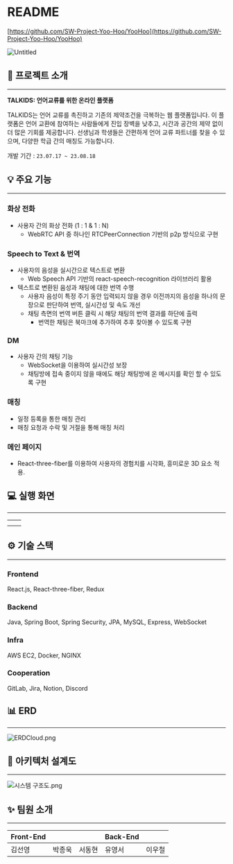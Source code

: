 # README

[https://github.com/SW-Project-Yoo-Hoo/YooHoo](https://github.com/SW-Project-Yoo-Hoo/YooHoo)

![Untitled](README%202fd77e7e946543cc905a42af42fbacef/Untitled.png)

## 📰 프로젝트 소개

---

**TALKIDS: 언어교류를 위한 온라인 플랫폼**

TALKIDS는 언어 교류를 촉진하고 기존의 제약조건을 극복하는 웹 플랫폼입니다. 이 플랫폼은 언어 교환에 참여하는 사람들에게 진입 장벽을 낮추고, 시간과 공간의 제약 없이 더 많은 기회를 제공합니다. 선생님과 학생들은 간편하게 언어 교류 파트너를 찾을 수 있으며, 다양한 학급 간의 매칭도 가능합니다.

개발 기간 : `23.07.17 ~ 23.08.18`

## 💡 주요 기능

---

### 화상 전화

- 사용자 간의 화상 전화 (1 : 1 & 1 : N)
    - WebRTC API 중 하나인 RTCPeerConnection 기반의 p2p 방식으로 구현
    

### Speech to Text & 번역

- 사용자의 음성을 실시간으로 텍스트로 변환
    - Web Speech API 기반의 react-speech-recognition 라이브러리 활용
- 텍스트로 변환된 음성과 채팅에 대한 번역 수행
    - 사용자 음성이 특정 주기 동안 입력되지 않을 경우 이전까지의 음성을 하나의 문장으로 판단하여 번역, 실시간성 및 속도 개선
    - 채팅 측면의 번역 버튼 클릭 시 해당 채팅의 번역 결과를 하단에 출력
        - 번역한 채팅은 북마크에 추가하여 추후 찾아볼 수 있도록 구현
    

### DM

- 사용자 간의 채팅 기능
    - WebSocket을 이용하여 실시간성 보장
    - 채팅방에 접속 중이지 않을 때에도 해당 채팅방에 온 메시지를 확인 할 수 있도록 구현

### 매칭

- 일정 등록을 통한 매칭 관리
- 매칭 요청과 수락 및 거절을 통해 매칭 처리

### 메인 페이지

- React-three-fiber를 이용하여 사용자의 경험치를 시각화, 흥미로운 3D 요소 적용.

## 💻 실행 화면

---

|  |  |
| --- | --- |
|  |  |
|  |  |

## ⚙️ 기술 스택

---

### Frontend

React.js, React-three-fiber, Redux

### **Backend**

Java, Spring Boot, Spring Security, JPA, MySQL, Express, WebSocket

### **Infra**

AWS EC2, Docker, NGINX

### **Cooperation**

GitLab, Jira, Notion, Discord

## 📊 ERD

---

![ERDCloud.png](README%202fd77e7e946543cc905a42af42fbacef/ERDCloud.png)

## 📄 아키텍처 설계도

---

![시스템 구조도.png](README%202fd77e7e946543cc905a42af42fbacef/%25EC%258B%259C%25EC%258A%25A4%25ED%2585%259C_%25EA%25B5%25AC%25EC%25A1%25B0%25EB%258F%2584.png)

## ✨ 팀원 소개

---

| Front-End |  |  | Back-End |  |
| --- | --- | --- | --- | --- |
| 김선영 | 박종욱 | 서동현 | 유영서 | 이우철 |